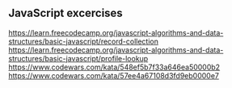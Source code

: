 ## JavaScript excercises
https://learn.freecodecamp.org/javascript-algorithms-and-data-structures/basic-javascript/record-collection
https://learn.freecodecamp.org/javascript-algorithms-and-data-structures/basic-javascript/profile-lookup
https://www.codewars.com/kata/548ef5b7f33a646ea50000b2
https://www.codewars.com/kata/57ee4a67108d3fd9eb0000e7